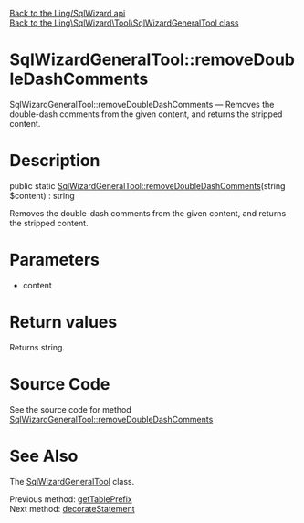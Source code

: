 [Back to the Ling/SqlWizard api](https://github.com/lingtalfi/SqlWizard/blob/master/doc/api/Ling/SqlWizard.md)<br>
[Back to the Ling\SqlWizard\Tool\SqlWizardGeneralTool class](https://github.com/lingtalfi/SqlWizard/blob/master/doc/api/Ling/SqlWizard/Tool/SqlWizardGeneralTool.md)


SqlWizardGeneralTool::removeDoubleDashComments
================



SqlWizardGeneralTool::removeDoubleDashComments — Removes the double-dash comments from the given content, and returns the stripped content.




Description
================


public static [SqlWizardGeneralTool::removeDoubleDashComments](https://github.com/lingtalfi/SqlWizard/blob/master/doc/api/Ling/SqlWizard/Tool/SqlWizardGeneralTool/removeDoubleDashComments.md)(string $content) : string




Removes the double-dash comments from the given content, and returns the stripped content.




Parameters
================


- content

    


Return values
================

Returns string.








Source Code
===========
See the source code for method [SqlWizardGeneralTool::removeDoubleDashComments](https://github.com/lingtalfi/SqlWizard/blob/master/Tool/SqlWizardGeneralTool.php#L36-L39)


See Also
================

The [SqlWizardGeneralTool](https://github.com/lingtalfi/SqlWizard/blob/master/doc/api/Ling/SqlWizard/Tool/SqlWizardGeneralTool.md) class.

Previous method: [getTablePrefix](https://github.com/lingtalfi/SqlWizard/blob/master/doc/api/Ling/SqlWizard/Tool/SqlWizardGeneralTool/getTablePrefix.md)<br>Next method: [decorateStatement](https://github.com/lingtalfi/SqlWizard/blob/master/doc/api/Ling/SqlWizard/Tool/SqlWizardGeneralTool/decorateStatement.md)<br>

